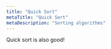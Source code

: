 ```yaml
---
title: "Quick Sort"
metaTitle: "Quick Sort"
metaDescription: "Sorting algorithms"
---
```


Quick sort is also good!
